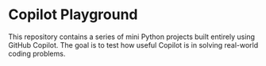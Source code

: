 # Copilot Playground

This repository contains a series of mini Python projects built entirely using GitHub Copilot. The goal is to test how useful Copilot is in solving real-world coding problems.
